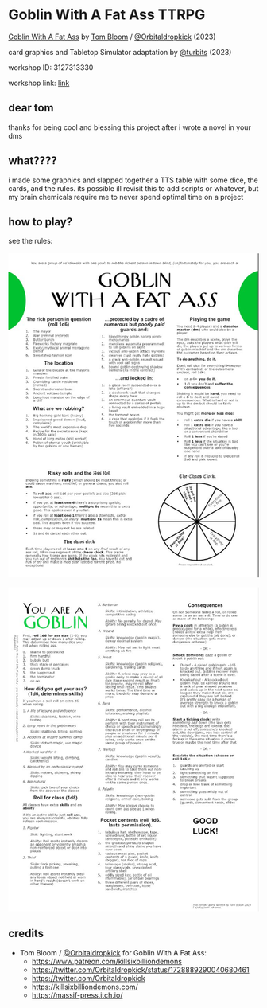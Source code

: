 # Goblin With A Fat Ass TTRPG
[Goblin With A Fat Ass](https://twitter.com/Orbitaldropkick/status/1728889290040680461) by [Tom Bloom](https://www.patreon.com/killsixbilliondemons) / [@Orbitaldropkick](https://twitter.com/Orbitaldropkick) (2023)

card graphics and Tabletop Simulator adaptation by [@turbits](https://turbits.sh) (2023)

workshop ID: 3127313330

workshop link: [link](https://steamcommunity.com/sharedfiles/filedetails/?id=3127313330)

## dear tom
thanks for being cool and blessing this project after i wrote a novel in your dms

## what????
i made some graphics and slapped together a TTS table with some dice, the cards, and the rules. its possible ill revisit this to add scripts or whatever, but my brain chemicals require me to never spend optimal time on a project

## how to play?
see the rules:
<br/>
<br/>
![](/literature/gwafa_rule_1.jpeg)
<br/>
<br/>
![](/literature/gwafa_rule_2.jpeg)

## credits
- Tom Bloom / [@Orbitaldropkick](https://twitter.com/Orbitaldropkick) for Goblin With A Fat Ass:
    - https://www.patreon.com/killsixbilliondemons
    - https://twitter.com/Orbitaldropkick/status/1728889290040680461
    - https://twitter.com/Orbitaldropkick
    - https://killsixbilliondemons.com/
    - https://massif-press.itch.io/
